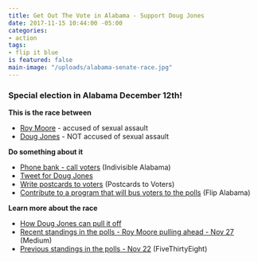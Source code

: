 ```yaml
---
title: Get Out The Vote in Alabama - Support Doug Jones
date: 2017-11-15 10:44:00 -05:00
categories:
- action
tags:
- flip it blue
is featured: false
main-image: "/uploads/alabama-senate-race.jpg"
---
```


### Special election in Alabama December 12th!

**This is the race between**
* [Roy Moore](http://bit.ly/2AeAYra) - accused of sexual assault
* [Doug Jones](https://dougjonesforsenate.com/doug/) - NOT accused of sexual assault 

**Do something about it**
* [Phone bank - call voters](http://bit.ly/2ACEKeo) (Indivisible Alabama)
* [Tweet for Doug Jones](http://bit.ly/2i2dzhN)
* [Write postcards to voters](http://bit.ly/2Bu587I) (Postcards to Voters)
* [Contribute to a program that will bus voters to the polls](https://www.gofundme.com/eliminateroymoore) (Flip Alabama)

**Learn more about the race**
* [How Doug Jones can pull it off](http://politi.co/2hE8tf2)
* [Recent standings in the polls - Roy Moore pulling ahead - Nov 27](http://bit.ly/2zyqP4S) (Medium)
* [Previous standings in the polls - Nov 22](http://53eig.ht/2zwQqeu) (FiveThirtyEight)


